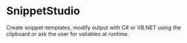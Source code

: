 # SnippetStudio
Create snippet-templates, modify output with C# or VB.NET using the clipboard or ask the user for valiables at runtime.
